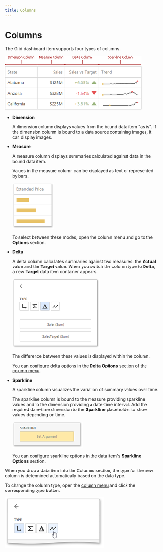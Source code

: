```yaml
---
title: Columns
---
```

# Columns
The Grid dashboard item supports four types of columns.

![wdd-grid-columns-overview](../../../../images/Img125253.png)
* **Dimension**
	
	A dimension column displays values from the bound data item "as is".  If the dimension column is bound to a data source containing images, it can display images.
* **Measure**
	
	A measure column displays summaries calculated against data in the bound data item.
	
	Values in the measure column can be displayed as text or represented by bars.
	
	![wdd-grid-measure-options](../../../../images/Img125786.png)
	
	To select between these modes, open the column menu and go to the **Options** section.
* **Delta**
	
	A delta column calculates summaries against two measures: the **Actual** value and the **Target** value. When you switch the column type to **Delta**, a new **Target** data item container appears.
	
	![wdd-grid-delta-target-data-section](../../../../images/Img125787.png)
	
	The difference between these values is displayed within the column.
	
	You can configure delta options in the **Delta Options** section of the [column menu](../../../../../dashboard-for-web/articles/web-dashboard-designer-mode/ui-elements/data-item-menu.md).
* **Sparkline**
	
	A sparkline column visualizes the variation of summary values over time.
	
	The sparkline column is bound to the measure providing sparkline values and to the dimension providing a date-time interval. Add the required date-time dimension to the **Sparkline** placeholder to show values depending on time.
	
	![wdd-grid-sparkline-add-date](../../../../images/Img125788.png)
	
	You can configure sparkline options in the data item's **Sparkline Options** section.

When you drop a data item into the Columns section, the type for the new column is determined automatically based on the data type.

To change the column type, open the [column menu](../../../../../dashboard-for-web/articles/web-dashboard-designer-mode/ui-elements/data-item-menu.md) and click the corresponding type button.

![wdd-grid-column-type](../../../../images/Img125212.png)